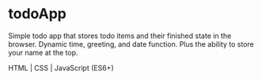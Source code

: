 # todoApp

Simple todo app that stores todo items and their finished state in the browser. Dynamic time, greeting, and date function. Plus the ability to store your name at the top.

HTML | CSS | JavaScript (ES6+)